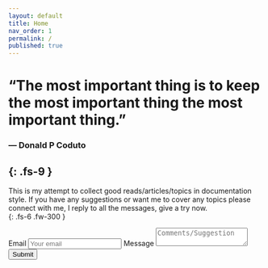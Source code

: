 ```yaml
---
layout: default
title: Home
nav_order: 1
permalink: /
published: true
---
```


# “The most important thing is to keep the most important thing the most important thing.”

### ― Donald P Coduto
{: .fs-9 }
----
  
  

  

This is my attempt to collect good reads/articles/topics in documentation style.  If you have any suggestions or want me to cover any topics please connect with me, I reply to all the messages, give a try now.  
{: .fs-6 .fw-300 }  

<div class="container">
  <form method="POST" action="https://formspree.io/sandeshdahake@gmail.com">
    <label for="email">Email</label>
    <input type="email" id="email" name="email" placeholder="Your email">
    <label for="message">Message</label>
    <textarea name="message" id="message" placeholder="Comments/Suggestion"></textarea>
    <button type="submit">Submit</button>
  </form>
</div>


